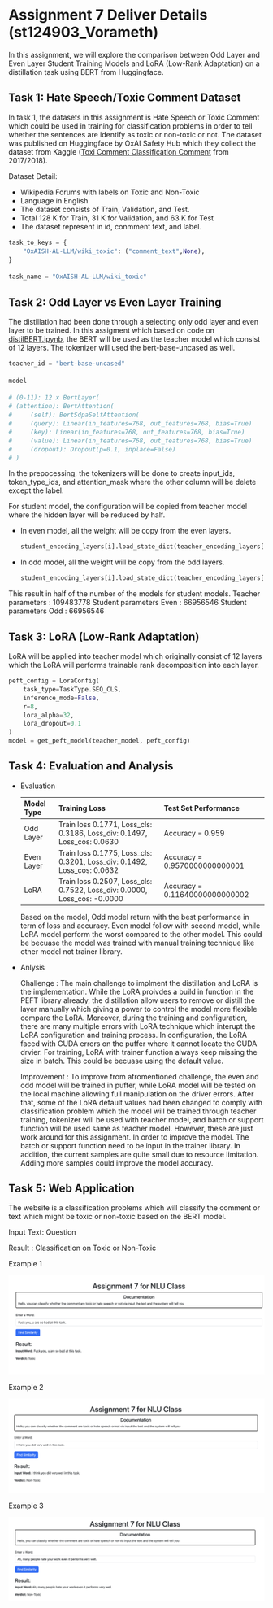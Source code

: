 # Assignment 7 Deliver Details (st124903_Vorameth)

In this assignment, we will explore the comparison between Odd Layer and Even Layer Student Training
Models and LoRA (Low-Rank Adaptation) on a distillation task using BERT from Huggingface.

## Task 1: Hate Speech/Toxic Comment Dataset

In task 1, the datasets in this assignment is Hate Speech or Toxic Comment which could be used in training for classification problems in order to tell whether the sentences are identify as toxic or non-toxic or not. The dataset was published on Huggingface by OxAI Safety Hub which they collect the dataset from Kaggle ([Toxi Comment Classification Comment](https://www.kaggle.com/competitions/jigsaw-toxic-comment-classification-challenge/overview) from 2017/2018). 

Dataset Detail: 
- Wikipedia Forums with labels on Toxic and Non-Toxic
- Language in English
- The dataset consists of Train, Validation, and Test. 
- Total 128 K for Train, 31 K for Validation, and 63 K for Test
- The dataset represent in id, conmment text, and label. 

```python
task_to_keys = {
    "OxAISH-AL-LLM/wiki_toxic": ("comment_text",None),
}

task_name = "OxAISH-AL-LLM/wiki_toxic"
```

## Task 2: Odd Layer vs Even Layer Training

The distillation had been done through a selecting only odd layer and even layer to be trained. In this assigment which based on code on [distilBERT.ipynb](https://github.com/chaklam-silpasuwanchai/Python-fo-Natural-Language-Processing/blob/main/Code/04%20-%20Huggingface/Appendix%20-%20Efficient%20Network%20Training/01-distilation/distilBERT.ipynb), the BERT will be used as the teacher model which consist of 12 layers. The tokenizer will used the bert-base-uncased as well. 

```python
teacher_id = "bert-base-uncased"

model

# (0-11): 12 x BertLayer(
# (attention): BertAttention(
#     (self): BertSdpaSelfAttention(
#     (query): Linear(in_features=768, out_features=768, bias=True)
#     (key): Linear(in_features=768, out_features=768, bias=True)
#     (value): Linear(in_features=768, out_features=768, bias=True)
#     (dropout): Dropout(p=0.1, inplace=False)
# )
```
In the prepocessing, the tokenizers will be done to create input_ids, token_type_ids, and attention_mask where the other column will be delete except the label. 

For student model, the configuration will be copied from teacher model where the hidden layer will be reduced by half. 
- In even model, all the weight will be copy from the even layers.
    ```python
    student_encoding_layers[i].load_state_dict(teacher_encoding_layers[2*i].state_dict())
    ```
- In odd model, all the weight will be copy from the odd layers.
    ```python
    student_encoding_layers[i].load_state_dict(teacher_encoding_layers[(2*i)-1].state_dict())
    ```

This result in half of the number of the models for student models.
Teacher parameters : 109483778
Student parameters Even : 66956546
Student parameters Odd : 66956546

## Task 3: LoRA (Low-Rank Adaptation)

LoRA will be applied into teacher model which originally consist of 12 layers which the LoRA will performs trainable rank decomposition into each layer. 

```python
peft_config = LoraConfig(
    task_type=TaskType.SEQ_CLS, 
    inference_mode=False, 
    r=8, 
    lora_alpha=32, 
    lora_dropout=0.1
)
model = get_peft_model(teacher_model, peft_config)
```

## Task 4: Evaluation and Analysis

- Evaluation

    Model Type | Training Loss | Test Set Performance
    --- | --- | --- 
    Odd Layer | Train loss 0.1771, Loss_cls: 0.3186, Loss_div: 0.1497, Loss_cos: 0.0630 |  Accuracy =  0.959|
    Even Layer | Train loss 0.1775, Loss_cls: 0.3201, Loss_div: 0.1492, Loss_cos: 0.0632|  Accuracy =  0.9570000000000001|
    LoRA | Train loss 0.2507, Loss_cls: 0.7522, Loss_div: 0.0000, Loss_cos: -0.0000|  Accuracy =   0.11640000000000002|

    Based on the model, Odd model return with the best performance in term of loss and accuracy. Even model follow with second model, while LoRA model perform the worst compared to the other model. This could be becuase the model was trained with manual training technique like other model not trainer library. 

- Anlysis

    Challenge : The main challenge to implment the distillation and LoRA is the implementation. While the LoRA proivdes a build in function in the PEFT library already, the distillation allow users to remove or distill the layer manually which giving a power to control the model more flexible compare the LoRA. Moreover, during the training and configuration, there are many multiple errors with LoRA technique which interupt the LoRA configuration and training process. In configuration, the LoRA faced with CUDA errors on the puffer where it cannot locate the CUDA drvier. For training, LoRA with trainer function always keep missing the size in batch. This could be becuase using the default value. 

    Improvement : To improve from afromentioned challenge, the even and odd model will be trained in puffer, while LoRA model will be tested on the local machine allowing full manipulation on the driver errors. After that, some of the LoRA default values had been changed to comply with classification problem which the model will be trained through teacher training, tokenizer will be used with teacher model, and batch or support function will be used same as teacher model. However, these are just work around for this assignment. In order to improve the model. The batch or support function need to be input in the trainer library. In addition, the current samples are quite small due to resource limitation. Adding more samples could improve the model accuracy.


## Task 5: Web Application

The website is a classification problems which will classify the comment or text which might be toxic or non-toxic based on the BERT model.

Input Text: Question

Result : Classification on Toxic or Non-Toxic


Example 1

![website](https://github.com/MrWhiteC/Natural_Language_Understanding_AIT/blob/main/Assignment7/images/website1.png)

Example 2

![website](https://github.com/MrWhiteC/Natural_Language_Understanding_AIT/blob/main/Assignment7/images/website2.png)

Example 3

![website](https://github.com/MrWhiteC/Natural_Language_Understanding_AIT/blob/main/Assignment7/images/website3.png)

    